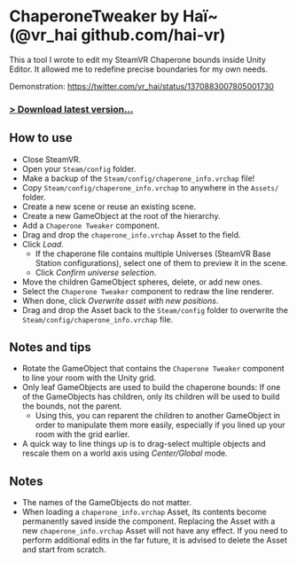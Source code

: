 # ChaperoneTweaker by Haï~ (@vr_hai github.com/hai-vr)

This a tool I wrote to edit my SteamVR Chaperone bounds inside Unity Editor.
It allowed me to redefine precise boundaries for my own needs.

Demonstration: https://twitter.com/vr_hai/status/1370883007805001730

### [> Download latest version...](https://github.com/hai-vr/unity-chaperone-tweaker/releases)

## How to use

- Close SteamVR.
- Open your `Steam/config` folder.
- Make a backup of the `Steam/config/chaperone_info.vrchap` file!
- Copy `Steam/config/chaperone_info.vrchap` to anywhere in the `Assets/` folder.
- Create a new scene or reuse an existing scene.
- Create a new GameObject at the root of the hierarchy.
- Add a `Chaperone Tweaker` component.
- Drag and drop the `chaperone_info.vrchap` Asset to the field.
- Click *Load*.
  - If the chaperone file contains multiple Universes (SteamVR Base Station configurations), select one of them to preview it in the scene.
  - Click *Confirm universe selection*.
- Move the children GameObject spheres, delete, or add new ones.
- Select the `Chaperone Tweaker` component to redraw the line renderer.
- When done, click *Overwrite asset with new positions*.
- Drag and drop the Asset back to the `Steam/config` folder to overwrite the `Steam/config/chaperone_info.vrchap` file.

## Notes and tips

- Rotate the GameObject that contains the `Chaperone Tweaker` component to line your room with the Unity grid.
- Only leaf GameObjects are used to build the chaperone bounds: If one of the GameObjects has children, only its children will be used to build the bounds, not the parent.
  - Using this, you can reparent the children to another GameObject in order to manipulate them more easily, especially if you lined up your room with the grid earlier.
- A quick way to line things up is to drag-select multiple objects and rescale them on a world axis using *Center/Global* mode.

## Notes

- The names of the GameObjects do not matter.
- When loading a `chaperone_info.vrchap` Asset, its contents become permanently saved inside the component. Replacing the Asset with a new `chaperone_info.vrchap` Asset will not have any effect. If you need to perform additional edits in the far future, it is advised to delete the Asset and start from scratch.
